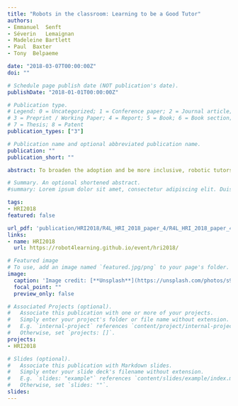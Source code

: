 ```yaml
---
title: "Robots in the classroom: Learning to be a Good Tutor"
authors:
- Emmanuel	Senft	
- Séverin	Lemaignan	
- Madeleine	Bartlett
- Paul	Baxter		
- Tony	Belpaeme

date: "2018-03-07T00:00:00Z"
doi: ""

# Schedule page publish date (NOT publication's date).
publishDate: "2018-01-01T00:00:00Z"

# Publication type.
# Legend: 0 = Uncategorized; 1 = Conference paper; 2 = Journal article;
# 3 = Preprint / Working Paper; 4 = Report; 5 = Book; 6 = Book section;
# 7 = Thesis; 8 = Patent
publication_types: ["3"]

# Publication name and optional abbreviated publication name.
publication: ""
publication_short: ""

abstract: To broaden the adoption and be more inclusive, robotic tutors need to tailor their behaviours to their audience. Traditional approaches, such as Bayesian Knowledge Tracing, try to adapt the content of lessons or the difficulty of tasks to the current estimated knowledge of the student. However, these variations only happen in a limited domain, predefined in advance, and are not able to tackle unexpected variation in a student's behaviours. We argue that robot adaptation needs to go beyond variations in preprogrammed behaviours and that robots should in effect learn online how to become better tutors. A study is currently being carried out to evaluate how human supervision can teach a robot to support child learning during an educational game using one implementation of this approach.

# Summary. An optional shortened abstract.
#summary: Lorem ipsum dolor sit amet, consectetur adipiscing elit. Duis posuere tellus ac convallis placerat. Proin tincidunt magna sed ex sollicitudin condimentum.

tags:
- HRI2018
featured: false

url_pdf: 'publication/HRI2018/R4L_HRI_2018_paper_4/R4L_HRI_2018_paper_4.pdf' 
links:
- name: HRI2018
  url: https://robot4learning.github.io/event/hri2018/

# Featured image
# To use, add an image named `featured.jpg/png` to your page's folder. 
image:
  caption: 'Image credit: [**Unsplash**](https://unsplash.com/photos/s9CC2SKySJM)'
  focal_point: ""
  preview_only: false

# Associated Projects (optional).
#   Associate this publication with one or more of your projects.
#   Simply enter your project's folder or file name without extension.
#   E.g. `internal-project` references `content/project/internal-project/index.md`.
#   Otherwise, set `projects: []`.
projects:
- HRI2018

# Slides (optional).
#   Associate this publication with Markdown slides.
#   Simply enter your slide deck's filename without extension.
#   E.g. `slides: "example"` references `content/slides/example/index.md`.
#   Otherwise, set `slides: ""`.
slides:
---
```



